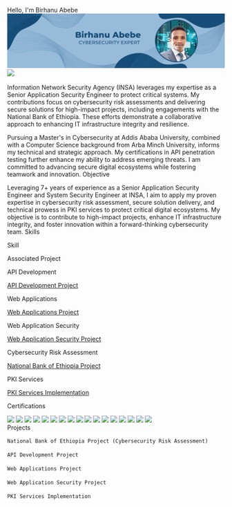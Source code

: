 Hello, I'm Birhanu Abebe
![image_alt](https://github.com/birsh1/portfolio/blob/main/Blue%20Modern%20Marketing%20Manager%20LinkedIn%20Banner.png?raw=true)
<a href="https://www.linkedin.com/in/alpha01b"><img src="https://img.shields.io/badge/-LinkedIn-0072b1?&style=for-the-badge&logo=linkedin&logoColor=white" /></a>

Information Network Security Agency (INSA) leverages my expertise as a Senior Application Security Engineer to protect critical systems. My contributions focus on cybersecurity risk assessments and delivering secure solutions for high-impact projects, including engagements with the National Bank of Ethiopia. These efforts demonstrate a collaborative approach to enhancing IT infrastructure integrity and resilience.

Pursuing a Master's in Cybersecurity at Addis Ababa University, combined with a Computer Science background from Arba Minch University, informs my technical and strategic approach. My certifications in API penetration testing further enhance my ability to address emerging threats. I am committed to advancing secure digital ecosystems while fostering teamwork and innovation.
Objective

Leveraging 7+ years of experience as a Senior Application Security Engineer and System Security Engineer at INSA, I aim to apply my proven expertise in cybersecurity risk assessment, secure solution delivery, and technical prowess in PKI services to protect critical digital ecosystems. My objective is to contribute to high-impact projects, enhance IT infrastructure integrity, and foster innovation within a forward-thinking cybersecurity team.
Skills

Skill
	

Associated Project

API Development
	

<a href="https://github.com/yourusername/api-development-project">API Development Project</a>

Web Applications
	

<a href="https://github.com/yourusername/web-applications-project">Web Applications Project</a>

Web Application Security
	

<a href="https://github.com/yourusername/web-application-security-project">Web Application Security Project</a>

Cybersecurity Risk Assessment
	

<a href="https://github.com/yourusername/national-bank-ethiopia-project">National Bank of Ethiopia Project</a>

PKI Services
	

<a href="https://github.com/yourusername/pki-services-implementation">PKI Services Implementation</a>

 
Certifications

<div>
<img src="https://img.shields.io/badge/-Cybersecurity%20(ADBI)-1E90FF?&style=for-the-badge&logoColor=white" />
<img src="https://img.shields.io/badge/-APIsec%20University%20Ambassador-FFD700?&style=for-the-badge&logoColor=white" />
<img src="https://img.shields.io/badge/-Certified%20AppSec%20Practitioner%20v2%20(CAP)-006400?&style=for-the-badge&logoColor=white" />
<img src="https://img.shields.io/badge/-Career%20Essentials%20in%20GitHub-24292E?&style=for-the-badge&logo=GitHub&logoColor=white" />
<img src="https://img.shields.io/badge/-Career%20Essentials%20in%20System%20Admin-0078D4?&style=for-the-badge&logo=Microsoft&logoColor=white" />
<img src="https://img.shields.io/badge/-Certified%20API%20Security%20Analyst-000080?&style=for-the-badge&logoColor=white" />
<img src="https://img.shields.io/badge/-Microsoft%20Azure%20AI%20Essentials-0078D4?&style=for-the-badge&logo=Microsoft-Azure&logoColor=white" />
<img src="https://img.shields.io/badge/-Offensive%20Penetration%20Testing-8B0000?&style=for-the-badge&logo=LinkedIn&logoColor=white" />
<img src="https://img.shields.io/badge/-Penetration%20Testing%20Professional-4B0082?&style=for-the-badge&logoColor=white" />
<img src="https://img.shields.io/badge/-APIsec%20Certified%20Practitioner-222222?&style=for-the-badge&logoColor=white" />
<img src="https://img.shields.io/badge/-Getting%20Started%20in%20API%20Pen-Testing-FFC300?&style=for-the-badge&logoColor=white" />
<img src="https://img.shields.io/badge/-ISO%2FIEC%2027001%3A2022%20Lead%20Auditor-008080?&style=for-the-badge&logoColor=white" />
<img src="https://img.shields.io/badge/-APISEC%7CCON%202025%20Attendance-6A5ACD?&style=for-the-badge&logoColor=white" />
<img src="https://img.shields.io/badge/-API%20Penetration%20Testing%20(12%20hrs)-FF5733?&style=for-the-badge&logoColor=white" />
<img src="https://img.shields.io/badge/-Introduction%20to%20Cybersecurity%20Tools-4285F4?&style=for-the-badge&logo=Coursera&logoColor=white" />
<img src="https://img.shields.io/badge/-ISC2%20Candidate-B0C4DE?&style=for-the-badge&logoColor=white" />
<img src="https://img.shields.io/badge/-CompTIA%20Security%2B%20ce-FF0000?&style=for-the-badge&logo=CompTIA&logoColor=white" />
</div>
Projects

    National Bank of Ethiopia Project (Cybersecurity Risk Assessment)

    API Development Project

    Web Applications Project

    Web Application Security Project

    PKI Services Implementation
